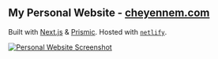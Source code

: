 ## My Personal Website - [cheyennem.com](https://cheyennem.com)

Built with [Next.js](https://github.com/zeit/next.js) & [Prismic](https://prismic.io). Hosted with [`netlify`](https://netlify.com).



[![Personal Website Screenshot](https://user-images.githubusercontent.com/1231836/75301802-6c18d600-5801-11ea-813d-b9f82f703ad7.png)](https://cheyennem.com)
